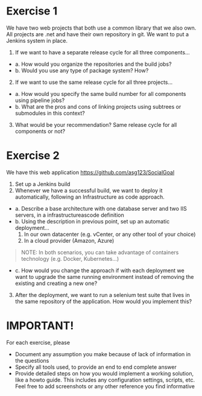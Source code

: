 # Exercise 1
We have two web projects that both use a common library that we also own. All projects are .net and have their own repository in git. We want to put a Jenkins system in place.

1. If we want to have a separate release cycle for all three components…
  - a. How would you organize the repositories and the build jobs?
  - b. Would you use any type of package system? How?
2. If we want to use the same release cycle for all three projects…
  - a. How would you specify the same build number for all components using pipeline jobs?
  - b. What are the pros and cons of linking projects using subtrees or submodules in this context?
3. What would be your recommendation? Same release cycle for all components or not?

# Exercise 2
We have this web application https://github.com/asg123/SocialGoal
1. Set up a Jenkins build
2. Whenever we have a successful build, we want to deploy it automatically, following an Infrastructure as code approach.
  - a. Describe a base architecture with one database server and two IIS servers, in a infrastructureascode definition
  - b. Using the description in previous point, set up an automatic deployment...
    1. In our own datacenter (e.g. vCenter, or any other tool of your choice)
    2. In a cloud provider (Amazon, Azure)

> NOTE: In both scenarios, you can take advantage of containers technology (e.g. Docker, Kubernetes...)

  - c. How would you change the approach if with each deployment we want to upgrade the same running environment instead of removing the existing and creating a new one?
3. After the deployment, we want to run a selenium test suite that lives in the same repository of the application. How would you implement this?

# IMPORTANT!
For each exercise, please
  - Document any assumption you make because of lack of information in the questions
  - Specify all tools used, to provide an end to end complete answer
  - Provide detailed steps on how you would implement a working solution, like a howto guide. This includes any configuration settings, scripts, etc. Feel free to add screenshots or any other reference you find informative
